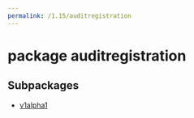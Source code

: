 ```yaml
---
permalink: /1.15/auditregistration
---
```


# package auditregistration



## Subpackages

* [v1alpha1](auditregistration-v1alpha1.md)